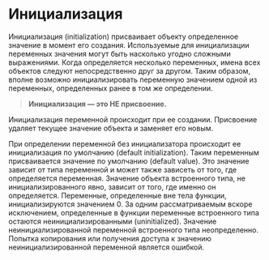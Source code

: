 # Инициализация

Инициализация (initialization) присваивает объекту определенное
значение в момент его создания. Используемые для инициализации
переменных значения могут быть насколько угодно сложными
выражениями. Когда определяется несколько переменных, имена всех
объектов следуют непосредственно друг за другом. Таким образом, вполне
возможно инициализировать переменную значением одной из переменных,
определенных ранее в том же определении.

> **Инициализация — это НЕ присвоение.**

Инициализация переменной происходит при ее создании. Присвоение удаляет текущее значение
объекта и заменяет его новым.

При определении переменной без инициализатора происходит ее
инициализация по умолчанию (default initialization). Таким переменным
присваивается значение по умолчанию (default value). Это значение зависит от типа переменной и может также зависеть от того, где определяется переменная.
Значение объекта встроенного типа, не инициализированного явно,
зависит от того, где именно он определяется. Переменные, определенные
вне тела функции, инициализируются значением 0. За одним
рассматриваемым вскоре исключением, определенные в функции
переменные встроенного типа остаются неинициализированными
(uninitialized). Значение неинициализированной переменной встроенного
типа неопределенно. Попытка копирования или
получения доступа к значению неинициализированной переменной
является ошибкой.